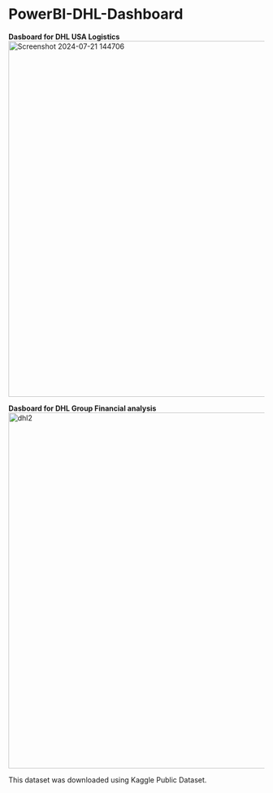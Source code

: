 # PowerBI-DHL-Dashboard
**Dasboard for DHL USA Logistics**
<img width="700" alt="Screenshot 2024-07-21 144706" src="https://github.com/user-attachments/assets/19e7ed60-fce0-445a-9ef2-b8706059015a">

**Dasboard for DHL Group Financial analysis**
<img width="700" alt="dhl2" src="https://github.com/user-attachments/assets/36dcf1c1-0883-4b61-ba7f-943174d764e7">

This dataset was downloaded using Kaggle Public Dataset.
